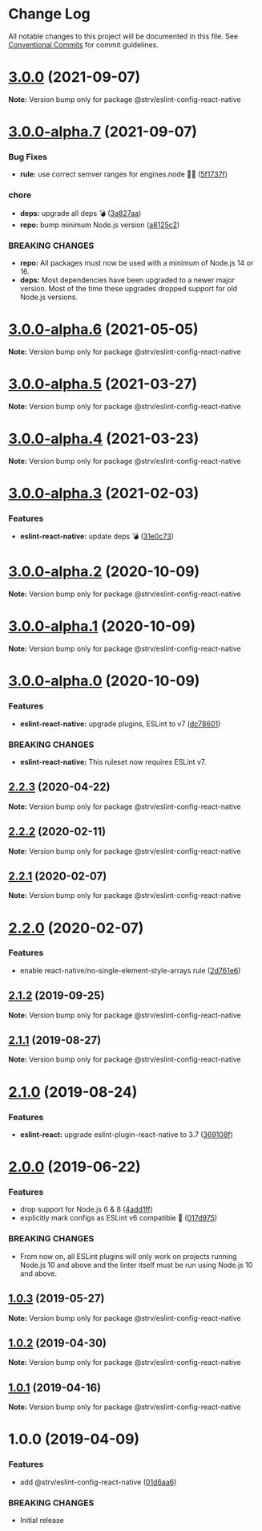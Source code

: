 # Change Log

All notable changes to this project will be documented in this file.
See [Conventional Commits](https://conventionalcommits.org) for commit guidelines.

# [3.0.0](https://github.com/strvcom/code-quality-tools/compare/@strv/eslint-config-react-native@3.0.0-alpha.7...@strv/eslint-config-react-native@3.0.0) (2021-09-07)

**Note:** Version bump only for package @strv/eslint-config-react-native





# [3.0.0-alpha.7](https://github.com/strvcom/code-quality-tools/compare/@strv/eslint-config-react-native@3.0.0-alpha.6...@strv/eslint-config-react-native@3.0.0-alpha.7) (2021-09-07)


### Bug Fixes

* **rule:** use correct semver ranges for engines.node 🤦‍♂️ ([5f1737f](https://github.com/strvcom/code-quality-tools/commit/5f1737fb43dce5a7099cfc448cd98ee3cbf9879b))


### chore

* **deps:** upgrade all deps 💣 ([3a827aa](https://github.com/strvcom/code-quality-tools/commit/3a827aa2fe0f62a055de69323665ba03cd7eaf08))
* **repo:** bump minimum Node.js version ([a8125c2](https://github.com/strvcom/code-quality-tools/commit/a8125c2772a67a4565786667fb95f4b32b9b468c))


### BREAKING CHANGES

* **repo:** All packages must now be used with a minimum of Node.js 14 or 16.
* **deps:** Most dependencies have been upgraded to a newer major version. Most of the time these upgrades dropped support for old Node.js versions.





# [3.0.0-alpha.6](https://github.com/strvcom/code-quality-tools/compare/@strv/eslint-config-react-native@3.0.0-alpha.5...@strv/eslint-config-react-native@3.0.0-alpha.6) (2021-05-05)

**Note:** Version bump only for package @strv/eslint-config-react-native





# [3.0.0-alpha.5](https://github.com/strvcom/code-quality-tools/compare/@strv/eslint-config-react-native@3.0.0-alpha.4...@strv/eslint-config-react-native@3.0.0-alpha.5) (2021-03-27)

**Note:** Version bump only for package @strv/eslint-config-react-native





# [3.0.0-alpha.4](https://github.com/strvcom/code-quality-tools/compare/@strv/eslint-config-react-native@3.0.0-alpha.3...@strv/eslint-config-react-native@3.0.0-alpha.4) (2021-03-23)

**Note:** Version bump only for package @strv/eslint-config-react-native





# [3.0.0-alpha.3](https://github.com/strvcom/code-quality-tools/compare/@strv/eslint-config-react-native@3.0.0-alpha.2...@strv/eslint-config-react-native@3.0.0-alpha.3) (2021-02-03)


### Features

* **eslint-react-native:** update deps 💣 ([31e0c73](https://github.com/strvcom/code-quality-tools/commit/31e0c739970440fe6696a0a992f5810d0bedddbb))





# [3.0.0-alpha.2](https://github.com/strvcom/code-quality-tools/compare/@strv/eslint-config-react-native@3.0.0-alpha.1...@strv/eslint-config-react-native@3.0.0-alpha.2) (2020-10-09)

**Note:** Version bump only for package @strv/eslint-config-react-native





# [3.0.0-alpha.1](https://github.com/strvcom/code-quality-tools/compare/@strv/eslint-config-react-native@3.0.0-alpha.0...@strv/eslint-config-react-native@3.0.0-alpha.1) (2020-10-09)

**Note:** Version bump only for package @strv/eslint-config-react-native





# [3.0.0-alpha.0](https://github.com/strvcom/code-quality-tools/compare/@strv/eslint-config-react-native@2.2.3...@strv/eslint-config-react-native@3.0.0-alpha.0) (2020-10-09)


### Features

* **eslint-react-native:** upgrade plugins, ESLint to v7 ([dc78601](https://github.com/strvcom/code-quality-tools/commit/dc78601902765c36cd747732fea765be66d6b5dd))


### BREAKING CHANGES

* **eslint-react-native:** This ruleset now requires ESLint v7.





## [2.2.3](https://github.com/strvcom/code-quality-tools/compare/@strv/eslint-config-react-native@2.2.2...@strv/eslint-config-react-native@2.2.3) (2020-04-22)

**Note:** Version bump only for package @strv/eslint-config-react-native





## [2.2.2](https://github.com/strvcom/code-quality-tools/compare/@strv/eslint-config-react-native@2.2.1...@strv/eslint-config-react-native@2.2.2) (2020-02-11)

**Note:** Version bump only for package @strv/eslint-config-react-native





## [2.2.1](https://github.com/strvcom/code-quality-tools/compare/@strv/eslint-config-react-native@2.2.0...@strv/eslint-config-react-native@2.2.1) (2020-02-07)

**Note:** Version bump only for package @strv/eslint-config-react-native





# [2.2.0](https://github.com/strvcom/code-quality-tools/compare/@strv/eslint-config-react-native@2.1.2...@strv/eslint-config-react-native@2.2.0) (2020-02-07)


### Features

* enable react-native/no-single-element-style-arrays rule ([2d761e6](https://github.com/strvcom/code-quality-tools/commit/2d761e6))





## [2.1.2](https://github.com/strvcom/code-quality-tools/compare/@strv/eslint-config-react-native@2.1.1...@strv/eslint-config-react-native@2.1.2) (2019-09-25)

**Note:** Version bump only for package @strv/eslint-config-react-native





## [2.1.1](https://github.com/strvcom/code-quality-tools/compare/@strv/eslint-config-react-native@2.1.0...@strv/eslint-config-react-native@2.1.1) (2019-08-27)

**Note:** Version bump only for package @strv/eslint-config-react-native





# [2.1.0](https://github.com/strvcom/code-quality-tools/compare/@strv/eslint-config-react-native@2.0.0...@strv/eslint-config-react-native@2.1.0) (2019-08-24)


### Features

* **eslint-react:** upgrade eslint-plugin-react-native to 3.7 ([369108f](https://github.com/strvcom/code-quality-tools/commit/369108f))





# [2.0.0](https://github.com/strvcom/code-quality-tools/compare/@strv/eslint-config-react-native@1.0.3...@strv/eslint-config-react-native@2.0.0) (2019-06-22)


### Features

* drop support for Node.js 6 & 8 ([4add1ff](https://github.com/strvcom/code-quality-tools/commit/4add1ff))
* explicitly mark configs as ESLint v6 compatible 🎉 ([017d975](https://github.com/strvcom/code-quality-tools/commit/017d975))


### BREAKING CHANGES

* From now on, all ESLint plugins will only work on projects running Node.js 10 and above and the linter itself must be run using Node.js 10 and above.





## [1.0.3](https://github.com/strvcom/code-quality-tools/compare/@strv/eslint-config-react-native@1.0.2...@strv/eslint-config-react-native@1.0.3) (2019-05-27)

**Note:** Version bump only for package @strv/eslint-config-react-native





## [1.0.2](https://github.com/strvcom/code-quality-tools/compare/@strv/eslint-config-react-native@1.0.1...@strv/eslint-config-react-native@1.0.2) (2019-04-30)

**Note:** Version bump only for package @strv/eslint-config-react-native





## [1.0.1](https://github.com/strvcom/code-quality-tools/compare/@strv/eslint-config-react-native@1.0.0...@strv/eslint-config-react-native@1.0.1) (2019-04-16)

**Note:** Version bump only for package @strv/eslint-config-react-native





# 1.0.0 (2019-04-09)


### Features

* add @strv/eslint-config-react-native ([01d6aa6](https://github.com/strvcom/code-quality-tools/commit/01d6aa6))


### BREAKING CHANGES

* Initial release
